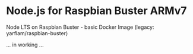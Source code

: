 # Node.js for Raspbian Buster ARMv7

Node LTS on Raspbian Buster - basic Docker Image (legacy: yarflam/raspbian-buster)

... in working ...
